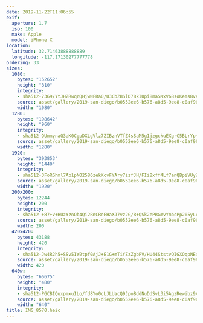 ```yaml
---
date: 2019-11-22T11:06:55
exif:
  aperture: 1.7
  iso: 100
  make: Apple
  model: iPhone X
location:
  latitude: 32.71463888888889
  longitude: -117.17130277777778
ordering: 33
sizes:
  1080:
    bytes: "152652"
    height: "810"
    integrity:
    - sha512-7369/YtJHZRwqrQHjwNFRa0/U3CbZBSlD78kIUpi8maSKxV68soKems8vAoqXYKUiHqOvAiefj2kQiSf0WeCeA==
    source: asset/gallery/2019-san-diego/b0552ee6-b576-a8d5-9ee8-c0af968a06b3~1080.jpg
    width: "1080"
  1280:
    bytes: "198642"
    height: "960"
    integrity:
    - sha512-OUmmynaQ3aK0CgpDXLgVlz7ZIBznVTfZ4sSaM5g1jzgckuEXgrC5BLrYp+R3GypCKrC4EZa0a6VhrqFty+Ht5A==
    source: asset/gallery/2019-san-diego/b0552ee6-b576-a8d5-9ee8-c0af968a06b3~1280.jpg
    width: "1280"
  1920:
    bytes: "393853"
    height: "1440"
    integrity:
    - sha512-3FoRGhml7Ab1pN02586zekKcvFYAry7izfJH/FIi8xff4Lf7anQBpiVUyZ3yWecixDN1Nn/D4jsxvebrgyZcTQ==
    source: asset/gallery/2019-san-diego/b0552ee6-b576-a8d5-9ee8-c0af968a06b3~1920.jpg
    width: "1920"
  200x200:
    bytes: 12244
    height: 200
    integrity:
    - sha512-+87+V+HUzYznOb4Qi2BnCReEHaXJ7vz2G/8+QSk2ePRGmvYmbcPp205yLcQGhDcwW/67PCuwhGVn8Om7gF23vw==
    source: asset/gallery/2019-san-diego/b0552ee6-b576-a8d5-9ee8-c0af968a06b3~200x200.jpg
    width: 200
  420x420:
    bytes: 43188
    height: 420
    integrity:
    - sha512-Jw4R2h5+SSv5IW2tpf0AjJ+E1G+mTiYZzZgbPV/HU44StstvQIGXQqpNEadfqtrKbtHFQnsbOJOmcauv7E5kDQ==
    source: asset/gallery/2019-san-diego/b0552ee6-b576-a8d5-9ee8-c0af968a06b3~420x420.jpg
    width: 420
  640w:
    bytes: "66675"
    height: "480"
    integrity:
    - sha512-PGCBIQuxpmxuILo/fd8Yo0cLJLUacQ9JpoBddNuDdSvL3i5AgzRewibz9A0x76vth4S66jmY0Vyb7dgynFJ8KA==
    source: asset/gallery/2019-san-diego/b0552ee6-b576-a8d5-9ee8-c0af968a06b3~640w.jpg
    width: "640"
title: IMG_8570.heic
---
```

